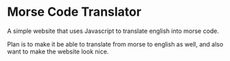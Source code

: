 # Morse Code Translator

A simple website that uses Javascript to translate english into morse code.

Plan is to make it be able to translate from morse to english as well, and also want to make the website look nice.
